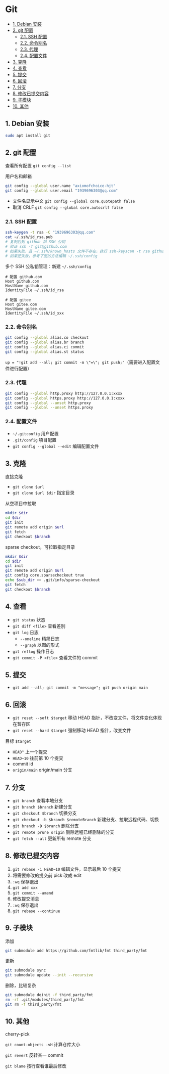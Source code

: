 # Git

- [1. Debian 安装](#1-debian-安装)
- [2. git 配置](#2-git-配置)
  - [2.1. SSH 配置](#21-ssh-配置)
  - [2.2. 命令别名](#22-命令别名)
  - [2.3. 代理](#23-代理)
  - [2.4. 配置文件](#24-配置文件)
- [3. 克隆](#3-克隆)
- [4. 查看](#4-查看)
- [5. 提交](#5-提交)
- [6. 回滚](#6-回滚)
- [7. 分支](#7-分支)
- [8. 修改已提交内容](#8-修改已提交内容)
- [9. 子模块](#9-子模块)
- [10. 其他](#10-其他)

## 1. Debian 安装

```bash
sudo apt install git
```

## 2. git 配置

查看所有配置 `git config --list`

用户名和邮箱

```sh
git config --global user.name "axiomofchoice-hjt"
git config --global user.email "1939696303@qq.com"
```

- 文件名显示中文 `git config --global core.quotepath false`
- 取消 CRLF `git config --global core.autocrlf false`

### 2.1. SSH 配置

```sh
ssh-keygen -t rsa -C "1939696303@qq.com"
cat ~/.ssh/id_rsa.pub
# 复制后到 github 加 SSH 公钥
# 验证 ssh -T git@github.com
# 如果失败，且 ~/.ssh/known_hosts 文件不存在，执行 ssh-keyscan -t rsa github.com >> ~/.ssh/known_hosts
# 如果还失败，参考下面的方法编辑 ~/.ssh/config
```

多个 SSH 公私钥管理：新建 `~/.ssh/config`

```text
# 配置 github.com
Host github.com
HostName github.com
IdentityFile ~/.ssh/id_rsa

# 配置 gitee
Host gitee.com
HostName gitee.com
IdentityFile ~/.ssh/id_xxx
```

### 2.2. 命令别名

```sh
git config --global alias.co checkout
git config --global alias.br branch
git config --global alias.ci commit
git config --global alias.st status
```

`up = "!git add --all; git commit -m \"=\"; git push;"`（需要进入配置文件进行配置）

### 2.3. 代理

```sh
git config --global http.proxy http://127.0.0.1:xxxx
git config --global https.proxy http://127.0.0.1:xxxx
git config --global --unset http.proxy
git config --global --unset https.proxy
```

### 2.4. 配置文件

- `~/.gitconfig` 用户配置
- `.git/config` 项目配置
- `git config --global --edit` 编辑配置文件

## 3. 克隆

直接克隆

- `git clone $url`
- `git clone $url $dir` 指定目录

从空项目中拉取

```sh
mkdir $dir
cd $dir
git init
git remote add origin $url
git fetch
git checkout $branch
```

sparse checkout，可拉取指定目录

```sh
mkdir $dir
cd $dir
git init
git remote add origin $url
git config core.sparsecheckout true
echo $sub_dir >> .git/info/sparse-checkout
git fetch
git checkout $branch
```

## 4. 查看

- `git status` 状态
- `git diff <file>` 查看差别
- `git log` 日志
  - `--oneline` 精简日志
  - `--graph` 以图的形式
- `git reflog` 操作日志
- `git commit -P <file>` 查看文件的 commit

## 5. 提交

- `git add --all; git commit -m "message"; git push origin main`

## 6. 回滚

- `git reset --soft $target` 移动 HEAD 指针，不改变文件，将文件变化体现在暂存区
- `git reset --hard $target` 强制移动 HEAD 指针，改变文件

目标 `$target`

- `HEAD^` 上一个提交
- `HEAD~10` 往前第 10 个提交
- commit id
- `origin/main` origin/main 分支

## 7. 分支

- `git branch` 查看本地分支
- `git branch $branch` 新建分支
- `git checkout $branch` 切换分支
- `git checkout -b $branch $remoteBranch` 新建分支、拉取远程代码、切换
- `git branch -D $branch` 删除分支
- `git remote prune origin` 删除远程已经删除的分支
- `git fetch --all` 更新所有 remote 分支

## 8. 修改已提交内容

1. `git rebase -i HEAD~10` 编辑文件，显示最后 10 个提交
2. 将需要修改的提交前 pick 改成 edit
3. `:wq` 保存退出
4. `git add xxx`
5. `git commit --amend`
6. 修改提交消息
7. `:wq` 保存退出
8. `git rebase --continue`

## 9. 子模块

添加

```sh
git submodule add https://github.com/fmtlib/fmt third_party/fmt
```

更新

```sh
git submodule sync
git submodule update --init --recursive
```

删除，比较复杂

```sh
git submodule deinit -f third_party/fmt
rm -rf .git/modules/third_party/fmt
git rm -f third_party/fmt
```

## 10. 其他

cherry-pick

`git count-objects -vH` 计算仓库大小

`git revert` 反转某一 commit

`git blame` 按行查看谁最后修改
